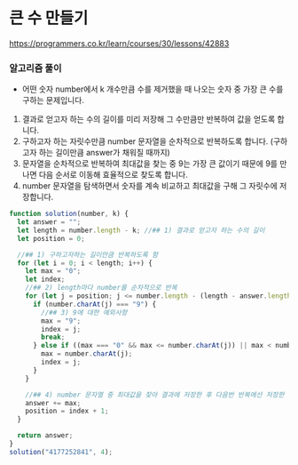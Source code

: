 # 큰 수 만들기

https://programmers.co.kr/learn/courses/30/lessons/42883

### 알고리즘 풀이

- 어떤 숫자 number에서 k 개수만큼 수를 제거했을 때 나오는 숫자 중 가장 큰 수를 구하는 문제입니다.

1. 결과로 얻고자 하는 수의 길이를 미리 저장해 그 수만큼만 반복하여 값을 얻도록 합니다.
2. 구하고자 하는 자릿수만큼 number 문자열을 순차적으로 반복하도록 합니다. (구하고자 하는 길이만큼 answer가 채워질 때까지)
3. 문자열을 순차적으로 반복하여 최대값을 찾는 중 9는 가장 큰 값이기 때문에 9를 만나면 다음 순서로 이동해 효율적으로 찾도록 합니다.
4. number 문자열을 탐색하면서 숫자를 계속 비교하고 최대값을 구해 그 자릿수에 저장합니다.

```javascript
function solution(number, k) {
  let answer = "";
  let length = number.length - k; //## 1) 결과로 얻고자 하는 수의 길이
  let position = 0;

  //## 1) 구하고자하는 길이만큼 반복하도록 함
  for (let i = 0; i < length; i++) {
    let max = "0";
    let index;
    //## 2) length마다 number를 순차적으로 반복
    for (let j = position; j <= number.length - (length - answer.length); j++) {
      if (number.charAt(j) === "9") {
        //## 3) 9에 대한 예외사항
        max = "9";
        index = j;
        break;
      } else if ((max === "0" && max <= number.charAt(j)) || max < number.charAt(j)) {
        max = number.charAt(j);
        index = j;
      }
    }

    //## 4) number 문자열 중 최대값을 찾아 결과에 저장한 후 다음번 반복에선 저장한 수의 다음 문자부터 찾도록 함
    answer += max;
    position = index + 1;
  }

  return answer;
}
solution("4177252841", 4);
```
